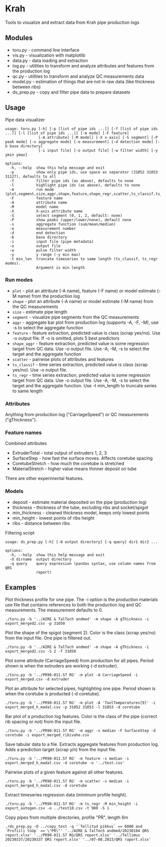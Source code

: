 # Krah

Tools to visualize and extract data from Krah pipe production logs

## Modules

* toru.py - command line interface
* vis.py - visualization with matplotlib
* data.py - data loading and extraction
* log.py - utilities to transform and analyze attributes and features from the production log
* qc.py - utilities to transform and analyze QC measurements data
* model.py - estimation of things that are not in raw data (like thickness between ribs)
* ds_prep.py - copy and filter pipe data to prepare datasets

## Usage

Pipe data visualizer

```
usage: toru.py [-h] [-p [list of pipe ids ...]] [-f [list of pipe ids ...]] [-l [list of pipe ids ...]] [-m mode] [-F feature]
               [-A attribute] [-M model] [-X x-axis] [-S segment] [-P peak mode] [-s aggregate mode] [-e measurement] [-d detection mode] [-b base directory]
               [-i input file] [-o output file] [-w filter width] [-y ymin ymax]

options:
  -h, --help  show this help message and exit
  -p          show only pipe ids, use space as separator (31052 31053 31127), defaults to all
  -f          filter pipe ids (as above), defaults to none
  -l          highlight pipe ids (as above), defaults to none
  -m          run mode (plot,segment,size,aggr,shape,feature,shape_regr,scatter,ts_classif,ts_regr)
  -F          feature name
  -A          attribute name
  -M          model name
  -X          X-axis attribute name
  -S          select segment (0, 1, 2, default: none)
  -P          show peaks (upper/lower/none), default none
  -s          aggregate function (sum/mean/median)
  -e          measurement number
  -d          end detection
  -b          base directory
  -i          input file (pipe metadata)
  -o          output file
  -w          pulse filter width
  -y          y range (-y min max)
  -t min_len  truncate timeseries to same length (ts_classif, ts_regr modes).
              Argument is min length
```

### Run modes

* `plot` - plot an attribute (-A name), feature (-F name) or model estimate (-M name) from the production log
* `shape` - plot an attribute (-A name) or model estimate (-M name) from the QC measurements
* `size` - estimate pipe length
* `segment` - visualize pipe segments from the QC measurements
* `aggr` - aggregate bar plot from production log (supports -A, -F, -M), use -s to select the aggregate function
* `feature` - feature extraction, predicted value is class (scrap yes/no). Use -o output file. If -o is omitted, plots 5 best predictors
* `shape_aggr` - feature extraction, predicted value is some regression target from QC data. Use -o output file. Use -A, -M, -s to select the target and the aggregate function
* `scatter` - pairwise plots of attributes and features
* `ts_classif` - time series extraction, predicted value is class (scrap yes/no). Use -o output file.
* `ts_regr` - time series extraction, predicted value is some regression target from QC data. Use -o output file. Use -A, -M, -s to select the target and the aggregate function. Use -t min_length to truncate series to same length

### Attributes

Anything from production log ("CarriageSpeed") or QC measurements ("gThickness").

### Feature names

Combined attributes

* ExtruderTotal - total output of extruders 1, 2, 3
* SurfaceStep - how fast the surface moves. Affects coretube spacing
* CoretubeStretch - how much the coretube is stretched
* MaterialStretch - higher value means thinner deposit on tube

There are other experimental features.

### Models

* deposit - estimate material deposited on the pipe (production log)
* thickness - thickness of the tube, excluding ribs and socket/spigot
* min_thickness - cleaned thickness model, keeps only lowest points
* min_height - lowest points of ribs height
* ribs - distance between ribs

Filtering script

```
usage: ds_prep.py [-h] [-O output directory] [-q query] dir1 dir2 ...

options:
  -h, --help  show this help message and exit
  -O dirname  output directory
  -q query    query expression (pandas syntax, use column names from QRS
              report)
```

## Examples

Plot thickness profile for one pipe. The -i option is the production materials
use file that contains references to both the production log and QC measurements.
The measurement defaults to 0.

```
./toru.py -b '../AIRE & TalTech andmed' -m shape -A gThickness -i export_merged2.csv -p 31050
```

Plot the shape of the spigot (segment 2). Color is the class (scrap yes/no) from
the input file. One pipe is filtered out.

```
./toru.py -b '../AIRE & TalTech andmed' -m shape -A gThickness -i export_merged2.csv -S 2 -f 31050
```

Plot some attribute (CarriageSpeed) from production for all pipes. Period
shown is when the extruders are working (-d extruder).

```
./toru.py -b '../PR90-011.57 RG' -m plot -A CarriageSpeed -i export_merged.csv -d extruder
```

Plot an attribute for selected pipes, highlighting one pipe. Period
shown is when the coretube is producted (-d coretube).

```
./toru.py -b '../PR90-011.57 RG' -m plot -A 'ToolTemperatures[9]' -i export_merged_h_madal.csv -p 31052 31053 -l 31053 -d coretube
```

Bar plot of a production log features. Color is the class of the pipe (correct rib spacing or not)
from the input file.

```
./toru.py -b '../PR90-011.57 RG' -m aggr -s median -F SurfaceStep -d coretube -i export_merged_ribivahe.csv
```

Save tabular data to a file. Extracts aggregate features from production log. Adds a prediction
target (scrap y/n) from the input file.

```
./toru.py -b '../PR90-011.57 RG' -m feature -s median -i export_merged_h_madal.csv -d coretube -o '../test.csv'
```

Pairwise plots of a given feature against all other features.

```
./toru.py -b '../PR90-011.57 RG' -m scatter -s median -i export_merged_h_madal.csv -d coretube
```

Extract timeseries regression data (minimum profile height).

```
./toru.py -b '../PR90-011.57 RG' -m ts_regr -M min_height -i export_autogen.csv -o ../test10.csv -t 900 -S 1
```

Copy pipes from multiple directories, profile "PR", length 6m

```
./ds_prep.py -O ../copy_test -q '`Tellitud pikkus` == 6000 and `Profiili tüüp` == \"PR\"' '../AIRE & TalTech andmed/20230104 QRS report.xlsx' '../PR90-011.57 RG/QRS report.xlsx' '../Tellimus 20230337/20230337 QRS report.xlsx' '../07-08.2023/QRS raport.xlsx'
```